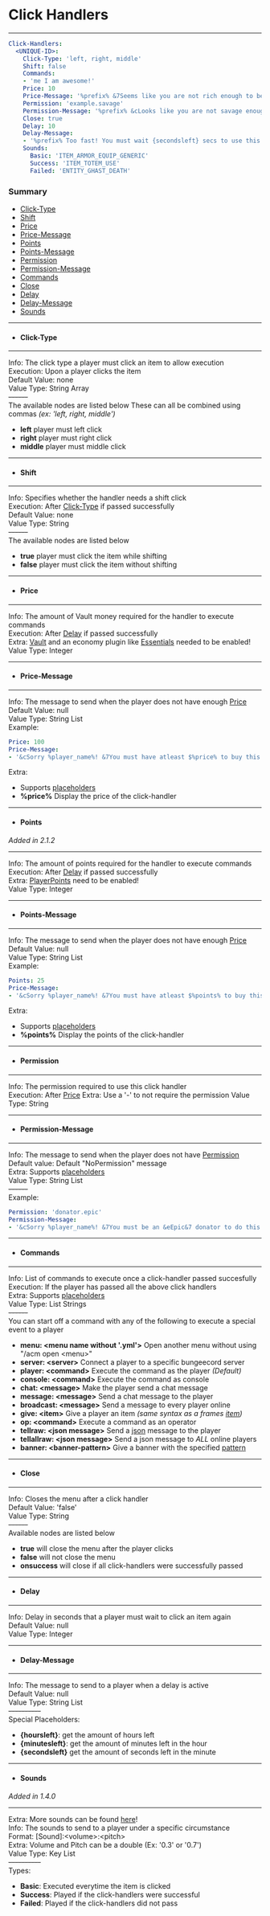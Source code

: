 # Click Handlers #
***
```yaml
Click-Handlers:
  <UNIQUE-ID>:
    Click-Type: 'left, right, middle'
    Shift: false
    Commands:
    - 'me I am awesome!'
    Price: 10
    Price-Message: '%prefix% &7Seems like you are not rich enough to be awesome'
    Permission: 'example.savage'
    Permission-Message: '%prefix% &cLooks like you are not savage enough to use this command!'
    Close: true
    Delay: 10
    Delay-Message:
    - '%prefix% Too fast! You must wait {secondsleft} secs to use this again!'
    Sounds:
      Basic: 'ITEM_ARMOR_EQUIP_GENERIC'
      Success: 'ITEM_TOTEM_USE'
      Failed: 'ENTITY_GHAST_DEATH'
```
### Summary ###
- [Click-Type](#click-type)
- [Shift](#shift)
- [Price](#price)
- [Price-Message](#price-message)
- [Points](#points)
- [Points-Message](#points-message)
- [Permission](#permission)
- [Permission-Message](#permission-message)
- [Commands](#commands)
- [Close](#close)
- [Delay](#delay)
- [Delay-Message](#delay-message)
- [Sounds](#sounds)
***
- #### Click-Type ####
***
  Info: The click type a player must click an item to allow execution  
  Execution: Upon a player clicks the item  
  Default Value: none  
  Value Type: String Array  
  ~~------~~  
  The available nodes are listed below
  These can all be combined using commas *(ex: 'left, right, middle')*
  - **left** player must left click
  - **right** player must right click
  - **middle** player must middle click
  
***
- #### Shift ####
***
  Info: Specifies whether the handler needs a shift click  
  Execution: After [Click-Type](#user-content-click-type) if passed successfully   
  Default Value: none  
  Value Type: String  
  ~~------~~  
  The available nodes are listed below
  - **true** player must click the item while shifting
  - **false** player must click the item without shifting
***
- #### Price ####
***
  Info: The amount of Vault money required for the handler to execute commands  
  Execution: After [Delay](#delay) if passed successfully  
  Extra: [Vault](https://www.spigotmc.org/resources/vault.41918/) and an economy plugin like [Essentials](https://hub.spigotmc.org/jenkins/job/spigot-essentials/) needed to be enabled!  
  Value Type: Integer  
***
- #### Price-Message ####
***
  Info: The message to send when the player does not have enough [Price](#user-content-price)  
  Default Value: null  
  Value Type: String List  
  Example:
  ```yaml
  Price: 100
  Price-Message:
  - '&cSorry %player_name%! &7You must have atleast $%price% to buy this!'
  ```
  Extra:  
   - Supports [placeholders](#api/placeholders.md)  
   - **%price%** Display the price of the click-handler  
***
- #### Points ####
*Added in 2.1.2*
***
  Info: The amount of points required for the handler to execute commands  
  Execution: After [Delay](#delay) if passed successfully  
  Extra: [PlayerPoints](https://dev.bukkit.org/projects/playerpoints) need to be enabled!  
  Value Type: Integer  
***
- #### Points-Message ####
***
  Info: The message to send when the player does not have enough [Price](#user-content-price)  
  Default Value: null  
  Value Type: String List  
  Example:
  ```yaml
  Points: 25
  Price-Message:
  - '&cSorry %player_name%! &7You must have atleast $%points% to buy this!'
  ```
  Extra:  
   - Supports [placeholders](#api/placeholders.md)  
   - **%points%** Display the points of the click-handler  
***
- #### Permission ####
***
  Info: The permission required to use this click handler  
  Execution: After [Price](#user-content-price)
  Extra: Use a '-' to not require the permission
  Value Type: String
***
- #### Permission-Message ####
***
  Info: The message to send when the player does not have [Permission](#user-content-permission)  
  Default value: Default "NoPermission" message  
  Extra: Supports [placeholders](#api/placeholders.md)  
  Value Type: String List  
  ~~------~~  
  Example:
  ```yaml
  Permission: 'donator.epic'
  Permission-Message:
  - '&cSorry %player_name%! &7You must be an &eEpic&7 donator to do this!'
  ```
***  
- #### Commands ####
***
  Info: List of commands to execute once a click-handler passed succesfully  
  Execution: If the player has passed all the above click handlers  
  Extra: Supports [placeholders](#api/placeholders.md)   
  Value Type: List Strings  
  ~~------~~  
  You can start off a command with any of the following to execute a special event to a player
  - **menu: \<menu name without '.yml'\>** Open another menu without using "/acm open \<menu\>"
  - **server: \<server\>** Connect a player to a specific bungeecord server
  - **player: \<command\>** Execute the command as the player *(Default)*
  - **console: \<command\>** Execute the command as console
  - **chat: \<message\>** Make the player send a chat message
  - **message: \<message\>** Send a chat message to the player
  - **broadcast: \<message\>** Send a message to every player online
  - **give: \<item\>** Give a player an item *(same syntax as a frames [item](frames.md#item---required))*
  - **op: \<command\>** Execute a command as an operator
  - **tellraw: \<json message\>** Send a [json](https://www.minecraftjson.com) message to the player
  - **tellallraw: \<json message\>** Send a json message to *ALL* online players
  - **banner: \<banner-pattern\>** Give a banner with the specified [pattern](frames.md#banner-pattern)
***
- #### Close ####
***
  Info: Closes the menu after a click handler  
  Default Value: 'false'  
  Value Type: String  
  ~~------~~  
  Available nodes are listed below
  - **true** will close the menu after the player clicks
  - **false** will not close the menu
  - **onsuccess** will close if all click-handlers were successfully passed
***
- #### Delay ####
***
  Info: Delay in seconds that a player must wait to click an item again  
  Default Value: null  
  Value Type: Integer
***
- #### Delay-Message ####
***
  Info: The message to send to a player when a delay is active  
  Default Value: null  
  Value Type: String List  
  ~~----------~~  
  Special Placeholders:  
  - **{hoursleft}**: get the amount of hours left
  - **{minutesleft}**: get the amount of minutes left in the hour
  - **{secondsleft}** get the amount of seconds left in the minute
***
- #### Sounds ####
*Added in 1.4.0*
***
  Extra: More sounds can be found [here](https://hub.spigotmc.org/javadocs/spigot/org/bukkit/Sound.html)!  
  Info: The sounds to send to a player under a specific circumstance  
  Format: \[Sound\]:\<volume\>:\<pitch\>  
  Extra: Volume and Pitch can be a double (Ex: '0.3' or '0.7')  
  Value Type: Key List  
  ~~----------~~  
  Types:  
  - **Basic**: Executed everytime the item is clicked
  - **Success**: Played if the click-handlers were successful
  - **Failed**: Played if the click-handlers did not pass
